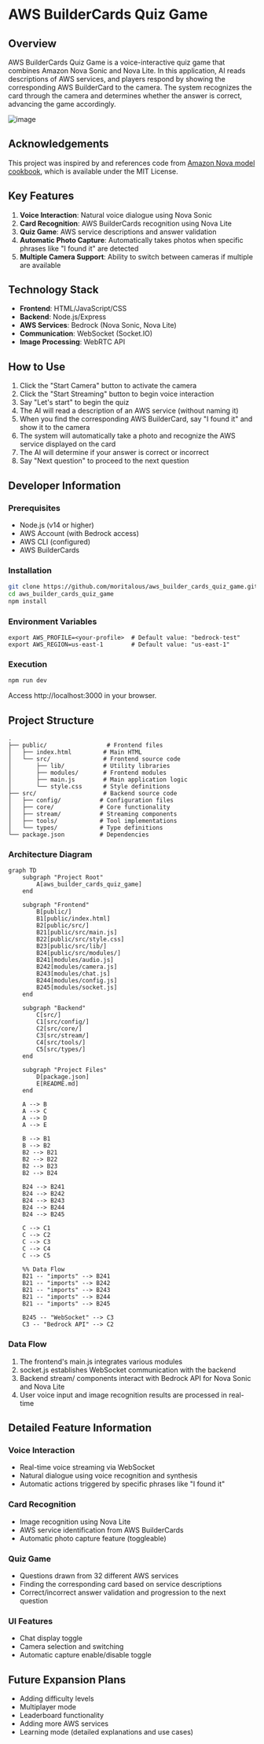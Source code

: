 # AWS BuilderCards Quiz Game

## Overview
AWS BuilderCards Quiz Game is a voice-interactive quiz game that combines Amazon Nova Sonic and Nova Lite. In this application, AI reads descriptions of AWS services, and players respond by showing the corresponding AWS BuilderCard to the camera. The system recognizes the card through the camera and determines whether the answer is correct, advancing the game accordingly.

![image](https://github.com/user-attachments/assets/f32d0e03-a465-40e0-bf80-48b48a0c55c0)

## Acknowledgements
This project was inspired by and references code from [Amazon Nova model cookbook](https://github.com/aws-samples/amazon-nova-samples), which is available under the MIT License.

## Key Features

1. **Voice Interaction**: Natural voice dialogue using Nova Sonic
2. **Card Recognition**: AWS BuilderCards recognition using Nova Lite
3. **Quiz Game**: AWS service descriptions and answer validation
4. **Automatic Photo Capture**: Automatically takes photos when specific phrases like "I found it" are detected
5. **Multiple Camera Support**: Ability to switch between cameras if multiple are available

## Technology Stack

- **Frontend**: HTML/JavaScript/CSS
- **Backend**: Node.js/Express
- **AWS Services**: Bedrock (Nova Sonic, Nova Lite)
- **Communication**: WebSocket (Socket.IO)
- **Image Processing**: WebRTC API

## How to Use

1. Click the "Start Camera" button to activate the camera
2. Click the "Start Streaming" button to begin voice interaction
3. Say "Let's start" to begin the quiz
4. The AI will read a description of an AWS service (without naming it)
5. When you find the corresponding AWS BuilderCard, say "I found it" and show it to the camera
6. The system will automatically take a photo and recognize the AWS service displayed on the card
7. The AI will determine if your answer is correct or incorrect
8. Say "Next question" to proceed to the next question

## Developer Information

### Prerequisites
- Node.js (v14 or higher)
- AWS Account (with Bedrock access)
- AWS CLI (configured)
- AWS BuilderCards

### Installation
```bash
git clone https://github.com/moritalous/aws_builder_cards_quiz_game.git
cd aws_builder_cards_quiz_game
npm install
```

### Environment Variables
```
export AWS_PROFILE=<your-profile>  # Default value: "bedrock-test"
export AWS_REGION=us-east-1        # Default value: "us-east-1"
```

### Execution
```bash
npm run dev
```

Access http://localhost:3000 in your browser.

## Project Structure
```
.
├── public/                 # Frontend files
│   ├── index.html         # Main HTML
│   └── src/               # Frontend source code
│       ├── lib/           # Utility libraries
│       ├── modules/       # Frontend modules
│       ├── main.js        # Main application logic
│       └── style.css      # Style definitions
├── src/                   # Backend source code
│   ├── config/           # Configuration files
│   ├── core/             # Core functionality
│   ├── stream/           # Streaming components
│   ├── tools/            # Tool implementations
│   └── types/            # Type definitions
└── package.json          # Dependencies
```

### Architecture Diagram
```mermaid
graph TD
    subgraph "Project Root"
        A[aws_builder_cards_quiz_game]
    end
    
    subgraph "Frontend"
        B[public/]
        B1[public/index.html]
        B2[public/src/]
        B21[public/src/main.js]
        B22[public/src/style.css]
        B23[public/src/lib/]
        B24[public/src/modules/]
        B241[modules/audio.js]
        B242[modules/camera.js]
        B243[modules/chat.js]
        B244[modules/config.js]
        B245[modules/socket.js]
    end
    
    subgraph "Backend"
        C[src/]
        C1[src/config/]
        C2[src/core/]
        C3[src/stream/]
        C4[src/tools/]
        C5[src/types/]
    end
    
    subgraph "Project Files"
        D[package.json]
        E[README.md]
    end
    
    A --> B
    A --> C
    A --> D
    A --> E
    
    B --> B1
    B --> B2
    B2 --> B21
    B2 --> B22
    B2 --> B23
    B2 --> B24
    
    B24 --> B241
    B24 --> B242
    B24 --> B243
    B24 --> B244
    B24 --> B245
    
    C --> C1
    C --> C2
    C --> C3
    C --> C4
    C --> C5
    
    %% Data Flow
    B21 -- "imports" --> B241
    B21 -- "imports" --> B242
    B21 -- "imports" --> B243
    B21 -- "imports" --> B244
    B21 -- "imports" --> B245
    
    B245 -- "WebSocket" --> C3
    C3 -- "Bedrock API" --> C2
```

### Data Flow
1. The frontend's main.js integrates various modules
2. socket.js establishes WebSocket communication with the backend
3. Backend stream/ components interact with Bedrock API for Nova Sonic and Nova Lite
4. User voice input and image recognition results are processed in real-time

## Detailed Feature Information

### Voice Interaction
- Real-time voice streaming via WebSocket
- Natural dialogue using voice recognition and synthesis
- Automatic actions triggered by specific phrases like "I found it"

### Card Recognition
- Image recognition using Nova Lite
- AWS service identification from AWS BuilderCards
- Automatic photo capture feature (toggleable)

### Quiz Game
- Questions drawn from 32 different AWS services
- Finding the corresponding card based on service descriptions
- Correct/incorrect answer validation and progression to the next question

### UI Features
- Chat display toggle
- Camera selection and switching
- Automatic capture enable/disable toggle

## Future Expansion Plans
- Adding difficulty levels
- Multiplayer mode
- Leaderboard functionality
- Adding more AWS services
- Learning mode (detailed explanations and use cases)